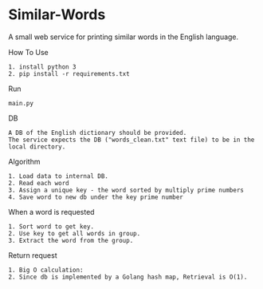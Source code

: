 # Similar-Words
A small web service for printing similar words in the English language.

How To Use

    1. install python 3
    2. pip install -r requirements.txt

Run 

    main.py


DB

    A DB of the English dictionary should be provided.
    The service expects the DB ("words_clean.txt" text file) to be in the local directory.

Algorithm

    1. Load data to internal DB.
    2. Read each word
    3. Assign a unique key - the word sorted by multiply prime numbers
    4. Save word to new db under the key prime number
    
  When a word is requested
  
    1. Sort word to get key.
    2. Use key to get all words in group.
    3. Extract the word from the group.
    
  Return request
  
    1. Big O calculation:
    2. Since db is implemented by a Golang hash map, Retrieval is O(1). 

